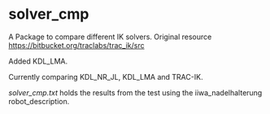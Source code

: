 # solver_cmp

A Package to compare different IK solvers. 
Original resource https://bitbucket.org/traclabs/trac_ik/src 

Added KDL_LMA.

Currently comparing KDL_NR_JL, KDL_LMA and TRAC-IK.

*solver_cmp.txt* holds the results from the test using the iiwa_nadelhalterung robot_description.
